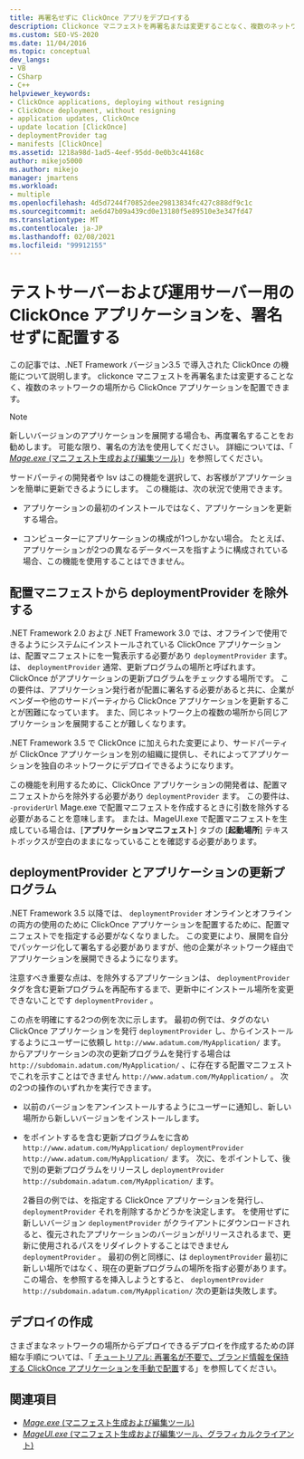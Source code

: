 ```yaml
---
title: 再署名せずに ClickOnce アプリをデプロイする
description: Clickonce マニフェストを再署名または変更することなく、複数のネットワークの場所から ClickOnce アプリケーションを配置する方法について説明します。
ms.custom: SEO-VS-2020
ms.date: 11/04/2016
ms.topic: conceptual
dev_langs:
- VB
- CSharp
- C++
helpviewer_keywords:
- ClickOnce applications, deploying without resigning
- ClickOnce deployment, without resigning
- application updates, ClickOnce
- update location [ClickOnce]
- deploymentProvider tag
- manifests [ClickOnce]
ms.assetid: 1218a98d-1ad5-4eef-95dd-0e0b3c44168c
author: mikejo5000
ms.author: mikejo
manager: jmartens
ms.workload:
- multiple
ms.openlocfilehash: 4d5d7244f70852dee29813834fc427c888df9c1c
ms.sourcegitcommit: ae6d47b09a439cd0e13180f5e89510e3e347fd47
ms.translationtype: MT
ms.contentlocale: ja-JP
ms.lasthandoff: 02/08/2021
ms.locfileid: "99912155"
---
```

# <a name="deploy-clickonce-applications-for-testing-and-production-servers-without-resigning"></a>テストサーバーおよび運用サーバー用の ClickOnce アプリケーションを、署名せずに配置する
この記事では、.NET Framework バージョン3.5 で導入された ClickOnce の機能について説明します。 clickonce マニフェストを再署名または変更することなく、複数のネットワークの場所から ClickOnce アプリケーションを配置できます。

> [!NOTE]
> 新しいバージョンのアプリケーションを展開する場合も、再度署名することをお勧めします。 可能な限り、署名の方法を使用してください。 詳細については、「 [ *Mage.exe* (マニフェスト生成および編集ツール)](/dotnet/framework/tools/mage-exe-manifest-generation-and-editing-tool)」を参照してください。

 サードパーティの開発者や Isv はこの機能を選択して、お客様がアプリケーションを簡単に更新できるようにします。 この機能は、次の状況で使用できます。

- アプリケーションの最初のインストールではなく、アプリケーションを更新する場合。

- コンピューターにアプリケーションの構成が1つしかない場合。 たとえば、アプリケーションが2つの異なるデータベースを指すように構成されている場合、この機能を使用することはできません。

## <a name="exclude-deploymentprovider-from-deployment-manifests"></a>配置マニフェストから deploymentProvider を除外する
 .NET Framework 2.0 および .NET Framework 3.0 では、オフラインで使用できるようにシステムにインストールされている ClickOnce アプリケーションは、配置マニフェストにを一覧表示する必要があり `deploymentProvider` ます。 は、 `deploymentProvider` 通常、更新プログラムの場所と呼ばれます。 ClickOnce がアプリケーションの更新プログラムをチェックする場所です。 この要件は、アプリケーション発行者が配置に署名する必要があると共に、企業がベンダーや他のサードパーティから ClickOnce アプリケーションを更新することが困難になっています。 また、同じネットワーク上の複数の場所から同じアプリケーションを展開することが難しくなります。

 .NET Framework 3.5 で ClickOnce に加えられた変更により、サードパーティが ClickOnce アプリケーションを別の組織に提供し、それによってアプリケーションを独自のネットワークにデプロイできるようになります。

 この機能を利用するために、ClickOnce アプリケーションの開発者は、配置マニフェストからを除外する必要があり `deploymentProvider` ます。 この要件は、 `-providerUrl` Mage.exe で配置マニフェストを作成するときに引数を除外する必要があることを意味します。 または、MageUI.exe で配置マニフェストを生成している場合は、[**アプリケーションマニフェスト**] タブの [**起動場所**] テキストボックスが空白のままになっていることを確認する必要があります。

## <a name="deploymentprovider-and-application-updates"></a>deploymentProvider とアプリケーションの更新プログラム
 .NET Framework 3.5 以降では、 `deploymentProvider` オンラインとオフラインの両方の使用のために ClickOnce アプリケーションを配置するために、配置マニフェストでを指定する必要がなくなりました。 この変更により、展開を自分でパッケージ化して署名する必要がありますが、他の企業がネットワーク経由でアプリケーションを展開できるようになります。

 注意すべき重要な点は、を除外するアプリケーションは、 `deploymentProvider` タグを含む更新プログラムを再配布するまで、更新中にインストール場所を変更できないことです `deploymentProvider` 。

 この点を明確にする2つの例を次に示します。 最初の例では、タグのない ClickOnce アプリケーションを発行 `deploymentProvider` し、からインストールするようにユーザーに依頼し `http://www.adatum.com/MyApplication/` ます。 からアプリケーションの次の更新プログラムを発行する場合は `http://subdomain.adatum.com/MyApplication/` 、に存在する配置マニフェストでこれを示すことはできません `http://www.adatum.com/MyApplication/` 。 次の2つの操作のいずれかを実行できます。

- 以前のバージョンをアンインストールするようにユーザーに通知し、新しい場所から新しいバージョンをインストールします。

- をポイントするを含む更新プログラムをに含め `http://www.adatum.com/MyApplication/` `deploymentProvider` `http://www.adatum.com/MyApplication/` ます。 次に、をポイントして、後で別の更新プログラムをリリースし `deploymentProvider` `http://subdomain.adatum.com/MyApplication/` ます。

  2番目の例では、を指定する ClickOnce アプリケーションを発行し、 `deploymentProvider` それを削除するかどうかを決定します。 を使用せずに新しいバージョン `deploymentProvider` がクライアントにダウンロードされると、復元されたアプリケーションのバージョンがリリースされるまで、更新に使用されるパスをリダイレクトすることはできません `deploymentProvider` 。 最初の例と同様に、は `deploymentProvider` 最初に新しい場所ではなく、現在の更新プログラムの場所を指す必要があります。 この場合、を参照するを挿入しようとすると、 `deploymentProvider` `http://subdomain.adatum.com/MyApplication/` 次の更新は失敗します。

## <a name="create-a-deployment"></a>デプロイの作成
 さまざまなネットワークの場所からデプロイできるデプロイを作成するための詳細な手順については、「 [チュートリアル: 再署名が不要で、ブランド情報を保持する ClickOnce アプリケーションを手動で配置](../deployment/walkthrough-manually-deploying-a-clickonce-app-no-re-signing-required.md)する」を参照してください。

## <a name="see-also"></a>関連項目
- [*Mage.exe* (マニフェスト生成および編集ツール)](/dotnet/framework/tools/mage-exe-manifest-generation-and-editing-tool)
- [*MageUI.exe* (マニフェスト生成および編集ツール、グラフィカルクライアント)](/dotnet/framework/tools/mageui-exe-manifest-generation-and-editing-tool-graphical-client)
